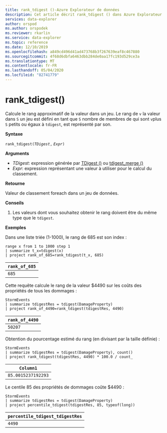 ```yaml
---
title: rank_tdigest ()-Azure Explorateur de données
description: Cet article décrit rank_tdigest () dans Azure Explorateur de données.
services: data-explorer
author: orspod
ms.author: orspodek
ms.reviewer: rkarlin
ms.service: data-explorer
ms.topic: reference
ms.date: 12/10/2019
ms.openlocfilehash: a849cd496d41ad473768b3f267639eaf8c467880
ms.sourcegitcommit: 4f68d6dbfa6463dbb284de0aa17fc193d529ce3a
ms.translationtype: MT
ms.contentlocale: fr-FR
ms.lasthandoff: 05/04/2020
ms.locfileid: "82741779"
---
```

# <a name="rank_tdigest"></a>rank_tdigest()

Calcule le rang approximatif de la valeur dans un jeu. Le rang de `v` la valeur dans `S` un jeu est défini en tant que `S` nombre de membres de qui sont `v`plus `S` petits ou égaux à `tdigest`, est représenté par son.

**Syntaxe**

`rank_tdigest(`*`TDigest`*`,` *`Expr`*`)`

**Arguments**

* *TDigest*: expression générée par [TDigest ()](tdigest-aggfunction.md) ou [tdigest_merge ()](tdigest-merge-aggfunction.md)
* *Expr*: expression représentant une valeur à utiliser pour le calcul du classement.

**Retourne**

Valeur de classement foreach dans un jeu de données.

**Conseils**

1) Les valeurs dont vous souhaitez obtenir le rang doivent être du même type que le `tdigest`.

**Exemples**

Dans une liste triée (1-1000), le rang de 685 est son index :

```kusto
range x from 1 to 1000 step 1
| summarize t_x=tdigest(x)
| project rank_of_685=rank_tdigest(t_x, 685)
```

|`rank_of_685`|
|-------------|
|`685`        |

Cette requête calcule le rang de la valeur $4490 sur les coûts des propriétés de tous les dommages :

```kusto
StormEvents
| summarize tdigestRes = tdigest(DamageProperty)
| project rank_of_4490=rank_tdigest(tdigestRes, 4490) 

```

|`rank_of_4490`|
|--------------|
|`50207`       |

Obtention du pourcentage estimé du rang (en divisant par la taille définie) :

```kusto
StormEvents
| summarize tdigestRes = tdigest(DamageProperty), count()
| project rank_tdigest(tdigestRes, 4490) * 100.0 / count_

```

|`Column1`         |
|------------------|
|`85.0015237192293`|


Le centile 85 des propriétés de dommages coûte $4490 :

```kusto
StormEvents
| summarize tdigestRes = tdigest(DamageProperty)
| project percentile_tdigest(tdigestRes, 85, typeof(long))

```

|`percentile_tdigest_tdigestRes`|
|-------------------------------|
|`4490`                         |


